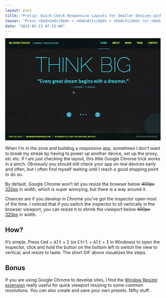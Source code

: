 ```yaml
---
layout: post
title: "Protip: Quick-Check Responsive Layouts for Smaller Devices with Google Chrome’s Vertical Inspector"
teaser: "Press <kbd>Cmd</kbd> + <kbd>Alt</kbd> + <kbd>I</kbd> (or <kbd>Ctrl</kbd> + <kbd>Alt</kbd> + <kbd>I</kbd> in Windows) to open the inspector, switch the view to vertical, and resize to taste."
date: "2013-02-13 07:25:08"
---
```


![Google Chrome web inspector vertical](/assets/images/posts/chrome-inspector-vertical.gif)

When I’m in the zone and building a responsive app, sometimes I don’t want to break my streak by having to power up another device, set up the proxy, etc etc. If I am just checking the layout, this little Google Chrome trick works in a pinch. Obviously you should still check your app on real devices early and often, but I often find myself waiting until I reach a good stopping point to do so.

By default, Google Chrome won’t let you resize the browser below <del>400px</del> <ins>320px</ins> in width, which is super annoying, but there is a way around it.

Chances are if you develop in Chrome you’ve got the inspector open most of the time. I noticed that if you switch the inspector to sit vertically in the browser viewport, you can resize it to shrink the viewport below <del>400px</del> <ins>320px</ins> in width.

## How?

It’s simple. Press <kbd>Cmd</kbd> + <kbd>Alt</kbd> + <kbd>I</kbd> (or <kbd>Ctrl</kbd> + <kbd>Alt</kbd> + <kbd>I</kbd> in Windows) to open the inspector, click and hold the button on the bottom left to switch the view to vertical, and resize to taste. The short GIF above visualizes the steps.

## Bonus

If you are using Google Chrome to develop sites, I find the [Window Resizer extension](https://chrome.google.com/webstore/detail/window-resizer/kkelicaakdanhinjdeammmilcgefonfh) really useful for quick viewport resizing to some common resolutions. You can also create and save your own presets. Nifty stuff.
